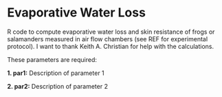 # Evaporative Water Loss

R code to compute evaporative water loss and skin resistance of frogs or salamanders measured in air flow chambers (see REF for experimental protocol). I want to thank Keith A. Christian for help with the calculations. 

These parameters are required:

**1. par1:** Description of parameter 1

**2. par2:** Description of parameter 2

